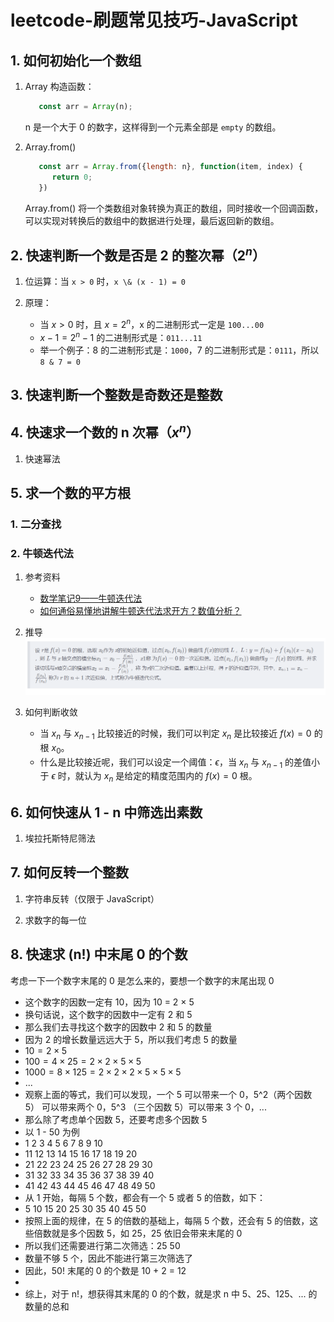 # leetcode-刷题常见技巧-JavaScript

## 1. 如何初始化一个数组

1. Array 构造函数：
   ```js
      const arr = Array(n);
   ```
   n 是一个大于 0 的数字，这样得到一个元素全部是 `empty` 的数组。

2. Array.from()
   ```js
      const arr = Array.from({length: n}, function(item, index) {
         return 0;
      })
   ```
   Array.from() 将一个类数组对象转换为真正的数组，同时接收一个回调函数，可以实现对转换后的数组中的数据进行处理，最后返回新的数组。
## 2. 快速判断一个数是否是 2 的整次幂（$2^n$）

1. 位运算：当 `x > 0` 时，`x \& (x - 1) = 0`

2. 原理：
   - 当 $x > 0$ 时，且 $x = 2^n$，x 的二进制形式一定是 `100...00`
   - $x-1 = 2^n - 1$ 的二进制形式是：`011...11`
   - 举一个例子：8 的二进制形式是：`1000`，7 的二进制形式是：`0111`，所以 `8 & 7 = 0`

## 3. 快速判断一个整数是奇数还是整数

## 4. 快速求一个数的 n 次幂（$x^n$）

1. 快速幂法

## 5. 求一个数的平方根

### 1. 二分查找

### 2. 牛顿迭代法

1. 参考资料
   - [数学笔记9——牛顿迭代法](https://blog.csdn.net/sunbobosun56801/article/details/78088085)
   - [如何通俗易懂地讲解牛顿迭代法求开方？数值分析？](https://www.zhihu.com/question/20690553)

2. 推导
   ![](./img/Newton-Raphson-method.png)

3. 如何判断收敛
   - 当 $x_n$ 与 $x_{n-1}$ 比较接近的时候，我们可以判定 $x_n$ 是比较接近 $f(x) = 0$ 的根 $x_0$。
   - 什么是比较接近呢，我们可以设定一个阈值：$\epsilon$，当 $x_n$ 与 $x_{n-1}$ 的差值小于 $\epsilon$ 时，就认为 $x_n$ 是给定的精度范围内的 $f(x) = 0$ 根。

## 6. 如何快速从 1 - n 中筛选出素数

1. 埃拉托斯特尼筛法

## 7. 如何反转一个整数

1. 字符串反转（仅限于 JavaScript）

2. 求数字的每一位

## 8. 快速求 \(n!\) 中末尾 0 的个数

考虑一下一个数字末尾的 0 是怎么来的，要想一个数字的末尾出现 0
 * 这个数字的因数一定有 10，因为 10 = 2 × 5
 * 换句话说，这个数字的因数中一定有 2 和 5
 * 那么我们去寻找这个数字的因数中 2 和 5 的数量
 * 因为 2 的增长数量远远大于 5，所以我们考虑 5 的数量
 * $10 = 2 × 5$
 * $100 = 4 × 25 =2 × 2 × 5 × 5$
 * $1000 = 8 × 125 = 2 × 2 × 2 × 5 × 5 × 5$
 * ...
 * 观察上面的等式，我们可以发现，一个 5 可以带来一个 0，5^2（两个因数 5） 可以带来两个 0，5^3 （三个因数 5）可以带来 3 个 0，...
 * 那么除了考虑单个因数 5，还要考虑多个因数 5
 * 以 1 - 50 为例
 * 1  2  3  4  5  6  7  8  9  10
 * 11 12 13 14 15 16 17 18 19 20
 * 21 22 23 24 25 26 27 28 29 30
 * 31 32 33 34 35 36 37 38 39 40
 * 41 42 43 44 45 46 47 48 49 50
 * 从 1 开始，每隔 5 个数，都会有一个 5 或者 5 的倍数，如下：
 * 5 10 15 20 25 30 35 40 45 50
 * 按照上面的规律，在 5 的倍数的基础上，每隔 5 个数，还会有 5 的倍数，这些倍数就是多个因数 5，如 25，25 依旧会带来末尾的 0
 * 所以我们还需要进行第二次筛选：25 50
 * 数量不够 5 个，因此不能进行第三次筛选了
 * 因此，50! 末尾的 0 的个数是 10 + 2 = 12
 *
 * 综上，对于 n!，想获得其末尾的 0 的个数，就是求 n 中 5、25、125、... 的数量的总和

